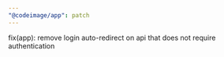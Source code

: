 ```yaml
---
"@codeimage/app": patch
---
```


fix(app): remove login auto-redirect on api that does not require authentication
